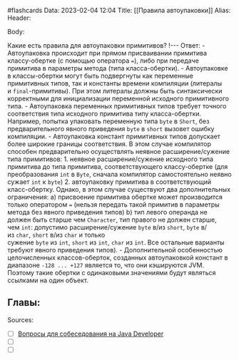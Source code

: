 #flashcards
Data: 2023-02-04 12:04
Title: [[Правила автоупаковки]]
Alias:
Header:




Body:



Какие есть правила для автоупаковки примитивов?
!---
Ответ:
	- Автоупаковка происходит при прямом присваивании примитива классу-обертке (с помощью оператора `=`), либо при передаче примитива в параметры метода (типа класса-обертки).
	- Автоупаковке в классы-обертки могут быть подвергнуты как переменные примитивных типов, так и константы времени компиляции (литералы и `final`-примитивы). При этом литералы должны быть синтаксически корректными для инициализации переменной исходного примитивного типа.
	- Автоупаковка переменных примитивных типов требует точного соответствия типа исходного примитива типу класса-обертки. Например, попытка упаковать переменную типа `byte` в `Short`, без предварительного явного приведения `byte` в `short` вызовет ошибку компиляции.
	- Автоупаковка констант примитивных типов допускает более широкие границы соответствия. В этом случае компилятор способен предварительно осуществлять неявное расширение/сужение типа примитивов:
		     1.  неявное расширение/сужение исходного типа примитива до типа примитива, соответствующего классу-обертке (для преобразования `int` в `Byte`, сначала компилятор самостоятельно неявно сужает `int` к `byte`)
		    2.  автоупаковку примитива в соответствующий класс-обертку. Однако, в этом случае существуют два дополнительных ограничения: 
					    a) присвоение примитива обертке может производится только оператором `=` (нельзя передать такой примитив в параметры метода без явного приведения типов) 
					    b) тип левого операнда не должен быть старше чем `Character`, тип правого не должен старше, чем `int`: допустимо расширение/сужение `byte` в/из `short`, `byte` в/из `char`, `short` в/из `char` и только сужение `byte` из `int`, `short` из `int`, `char` из `int`. Все остальные варианты требуют явного приведения типов).
	- Дополнительной особенностью целочисленных классов-оберток, созданных автоупаковкой констант в диапазоне `-128 ... +127` является то, что они кэшируются JVM. Поэтому такие обертки с одинаковыми значениями будут являться ссылками на один объект.
<!--SR:!2023-03-14,3,310-->




Главы:
-


Sources:
- [ ] [Вопросы для собеседования на Java Developer](https://github.com/enhorse/java-interview/blob/master/README.md#%D0%9E%D0%9E%D0%9F)
- [ ] []()
- [ ] []()
